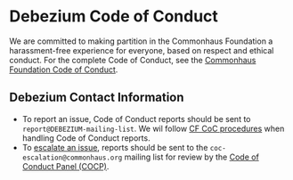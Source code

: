 # Debezium Code of Conduct

We are committed to making partition in the Commonhaus Foundation a harassment-free experience for everyone, based on respect and ethical conduct.
For the complete Code of Conduct, see the [Commonhaus Foundation Code of Conduct](https://github.com/commonhaus/foundation/blob/main/policies/code-of-conduct.md).

## Debezium Contact Information

* To report an issue, Code of Conduct reports should be sent to `report@DEBEZIUM-mailing-list`. We wil follow [CF CoC procedures](https://www.commonhaus.org/policies/code-of-conduct/#handling-reports-and-escalations) when handling Code of Conduct reports.
* To [escalate an issue](https://www.commonhaus.org/policies/code-of-conduct/#escalate-an-issue), reports should be sent to the `coc-escalation@commonhaus.org` mailing list for review by the  [Code of Conduct Panel (COCP)](https://www.commonhaus.org/policies/code-of-conduct/#code-of-conduct-panel).
